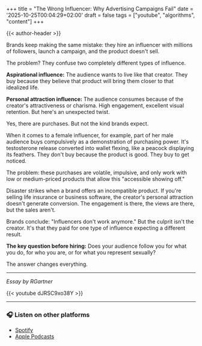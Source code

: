 +++
title = "The Wrong Influencer: Why Advertising Campaigns Fail"
date = '2025-10-25T00:04:29+02:00'
draft = false
tags = ["youtube", "algorithms", "content"]
+++

{{< author-header >}}

Brands keep making the same mistake: they hire an influencer with millions of followers, launch a campaign, and the product doesn't sell.

The problem? They confuse two completely different types of influence.

**Aspirational influence:** The audience wants to live like that creator. They buy because they believe that product will bring them closer to that idealized life.

**Personal attraction influence:** The audience consumes because of the creator's attractiveness or charisma. High engagement, excellent visual retention. But here's an unexpected twist.

Yes, there are purchases. But not the kind brands expect.

When it comes to a female influencer, for example, part of her male audience buys compulsively as a demonstration of purchasing power. It's testosterone release converted into wallet flexing, like a peacock displaying its feathers. They don't buy because the product is good. They buy to get noticed.

The problem: these purchases are volatile, impulsive, and only work with low or medium-priced products that allow this "accessible showing off."

Disaster strikes when a brand offers an incompatible product. If you're selling life insurance or business software, the creator's personal attraction doesn't generate conversion. The engagement is there, the views are there, but the sales aren't.

Brands conclude: "Influencers don't work anymore." But the culprit isn't the creator. It's that they paid for one type of influence expecting a different result.

**The key question before hiring:** Does your audience follow you for what you do, for who you are, or for what you represent sexually?

The answer changes everything.

---

*Essay by RGartner*

{{< youtube dJRSC9xo38Y >}}

---

### 🎧 Listen on other platforms

- [Spotify](https://open.spotify.com/episode/3AbucOXEJBqCsKHlKBTBwC)  
- [Apple Podcasts](https://podcasts.apple.com/es/podcast/the-wrong-influencer-why-advertising-campaigns-fail/id1847078159?i=1000733385261)

